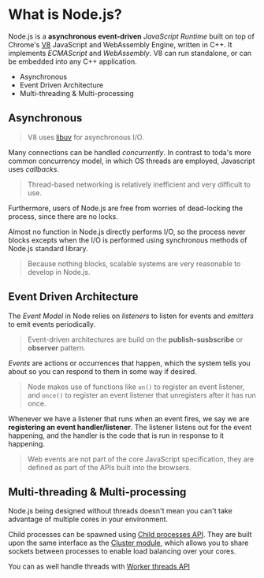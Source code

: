 # What is Node.js?

Node.js is a **asynchronous event-driven** _JavaScript Runtime_ built on top of Chrome's [V8](https://v8.dev/) JavaScript and WebAssembly Engine,
written in C++. It implements _ECMAScript_ and _WebAssembly_. V8 can run standalone, or can be embedded into any
C++ application.

* Asynchronous
* Event Driven Architecture
* Multi-threading & Multi-processing

## Asynchronous

> V8 uses [libuv](https://libuv.org) for asynchronous I/O.

Many connections can be handled _concurrently_. In contrast to toda's more common concurrency model, in which OS threads are employed,
Javascript uses _callbacks_.

> Thread-based networking is relatively inefficient and very difficult to use.

Furthermore, users of Node.js are free from worries of dead-locking the process, since there are no locks.

Almost no function in Node.js directly performs I/O, so the process never blocks excepts when the I/O is performed using
synchronous methods of Node.js standard library.

> Because nothing blocks, scalable systems are very reasonable to develop in Node.js.

## Event Driven Architecture

The _Event Model_ in Node relies on _listeners_ to listen for events and _emitters_ to emit events periodically.

> Event-driven architectures are build on the **publish-susbscribe** or **observer** pattern.

_Events_ are actions or occurrences that happen, which the system tells you about so you can respond to them in some way
if desired.

> Node makes use of functions like `on()` to register an event listener, and `once()` to register an event listener that unregisters after it
> has run once.

Whenever we have a listener that runs when an event fires, we say we are **registering an event handler/listener**.
The listener listens out for the event happening, and the handler is the code that is run in response to it happening.

> Web events are not part of the core JavaScript specification, they are defined as part of the APIs built into the browsers.

## Multi-threading & Multi-processing

Node.js being designed without threads doesn't mean you can't take advantage of multiple cores in your environment.

Child processes can be spawned using [Child processes API](https://nodejs.org/dist/latest-v14.x/docs/api/child_process.html).
They are built upon the same interface as the [Cluster module](https://nodejs.org/dist/latest-v14.x/docs/api/cluster.html),
which allows you to share sockets between processes to enable load balancing over your cores.

You can as well handle threads with [Worker threads API](https://nodejs.org/dist/latest-v14.x/docs/api/worker_threads.html)
